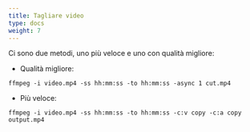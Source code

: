 ```yaml
---
title: Tagliare video
type: docs
weight: 7
---
```



Ci sono due metodi, uno più veloce e uno con qualità migliore:

- Qualità migliore:

`ffmpeg -i video.mp4 -ss hh:mm:ss -to hh:mm:ss -async 1 cut.mp4`

- Più veloce:

`ffmpeg -i video.mp4 -ss hh:mm:ss -to hh:mm:ss -c:v copy -c:a copy output.mp4`